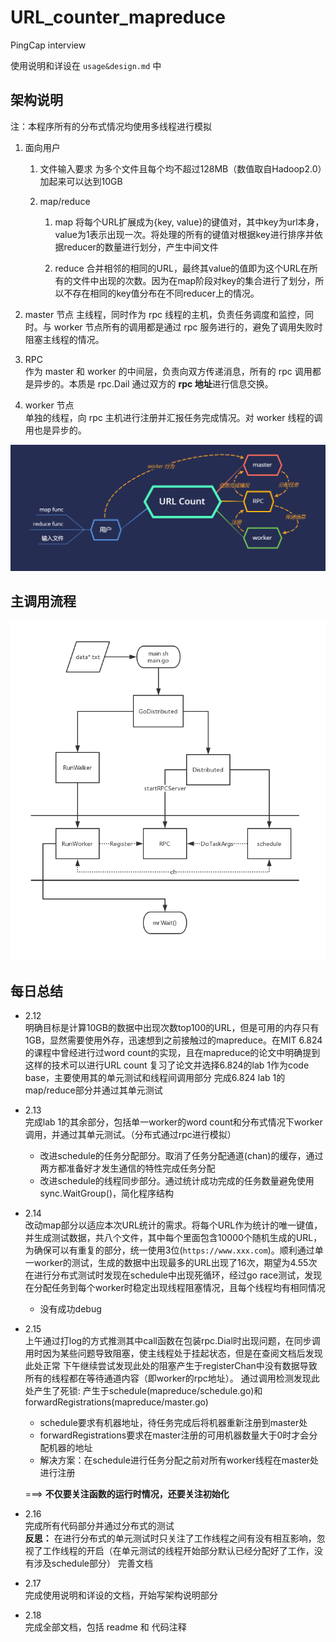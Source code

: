 # URL_counter_mapreduce

PingCap interview

使用说明和详设在 `usage&design.md` 中

## 架构说明

注：本程序所有的分布式情况均使用多线程进行模拟

1. 面向用户
    1. 文件输入要求
        为多个文件且每个均不超过128MB（数值取自Hadoop2.0）加起来可以达到10GB

    2. map/reduce
       1. map
            将每个URL扩展成为{key, value}的键值对，其中key为url本身，value为1表示出现一次。将处理的所有的键值对根据key进行排序并依据reducer的数量进行划分，产生中间文件

       2. reduce
            合并相邻的相同的URL，最终其value的值即为这个URL在所有的文件中出现的次数。因为在map阶段对key的集合进行了划分，所以不存在相同的key值分布在不同reducer上的情况。

2. master 节点
    主线程，同时作为 rpc 线程的主机，负责任务调度和监控，同时。与 worker 节点所有的调用都是通过 rpc 服务进行的，避免了调用失败时阻塞主线程的情况。
3. RPC  
    作为 master 和 worker 的中间层，负责向双方传递消息，所有的 rpc 调用都是异步的。本质是 rpc.Dail 通过双方的 **rpc 地址**进行信息交换。
4. worker 节点  
    单独的线程，向 rpc 主机进行注册并汇报任务完成情况。对 worker 线程的调用也是异步的。

<img src="架构.png">

## 主调用流程

<img src = "流程图.png">

## 每日总结

- 2.12  
    明确目标是计算10GB的数据中出现次数top100的URL，但是可用的内存只有1GB，显然需要使用外存，迅速想到之前接触过的mapreduce。在MIT 6.824的课程中曾经进行过word count的实现，且在mapreduce的论文中明确提到这样的技术可以进行URL count
    复习了论文并选择6.824的lab 1作为code base，主要使用其的单元测试和线程间调用部分
    完成6.824 lab 1的map/reduce部分并通过其单元测试
- 2.13  
    完成lab 1的其余部分，包括单一worker的word count和分布式情况下worker调用，并通过其单元测试。（分布式通过rpc进行模拟）
  - 改进schedule的任务分配部分。取消了任务分配通道(chan)的缓存，通过两方都准备好才发生通信的特性完成任务分配
  - 改进schedule的线程同步部分。通过统计成功完成的任务数量避免使用sync.WaitGroup()，简化程序结构
- 2.14  
    改动map部分以适应本次URL统计的需求。将每个URL作为统计的唯一键值，并生成测试数据，共八个文件，其中每个里面包含10000个随机生成的URL，为确保可以有重复的部分，统一使用3位(`https://www.xxx.com`)。顺利通过单一worker的测试，生成的数据中出现最多的URL出现了16次，期望为4.55次
    在进行分布式测试时发现在schedule中出现死循环，经过go race测试，发现在分配任务到每个worker时稳定出现线程阻塞情况，且每个线程均有相同情况
  - 没有成功debug
- 2.15  
    上午通过打log的方式推测其中call函数在包装rpc.Dial时出现问题，在同步调用时因为某些问题导致阻塞，使主线程处于挂起状态，但是在查阅文档后发现此处正常
    下午继续尝试发现此处的阻塞产生于registerChan中没有数据导致所有的线程都在等待通道内容（即worker的rpc地址）。
    通过调用检测发现此处产生了死锁: 产生于schedule(mapreduce/schedule.go)和forwardRegistrations(mapreduce/master.go)
  - schedule要求有机器地址，待任务完成后将机器重新注册到master处
  - forwardRegistrations要求在master注册的可用机器数量大于0时才会分配机器的地址
  - 解决方案：在schedule进行任务分配之前对所有worker线程在master处进行注册

  ===> **不仅要关注函数的运行时情况，还要关注初始化**
- 2.16  
    完成所有代码部分并通过分布式的测试  
    **反思：** 在进行分布式的单元测试时只关注了工作线程之间有没有相互影响，忽视了工作线程的开启（在单元测试的线程开始部分默认已经分配好了工作，没有涉及schedule部分）
    完善文档
- 2.17  
    完成使用说明和详设的文档，开始写架构说明部分
- 2.18  
    完成全部文档，包括 readme 和 代码注释